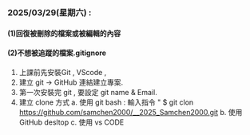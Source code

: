 ### 2025/03/29(星期六) : 
#### (1)回復被刪除的檔案或被編輯的內容 
#### (2)不想被追蹤的檔案.gitignore

1. 上課前先安裝Git , VScode  , 
2. 建立 git -> GitHub 連結建立專案.
3. 第一次安裝完 git , 要設定 git name & Email.
4. 建立 clone 方式
    a. 使用 git bash : 輸入指令 " $ git clon  https://github.com/samchen2000/__2025_Samchen2000.git
   b. 使用 GitHub desltop
   c. 使用 vs CODE
